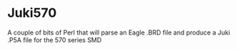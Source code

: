 # Juki570
A couple of bits of Perl that will parse an Eagle .BRD file and produce a Juki .P5A file for the 570 series SMD

